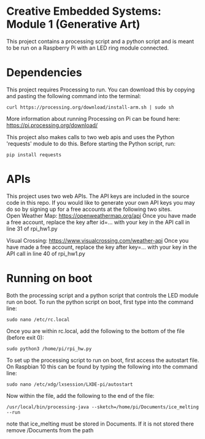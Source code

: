 # Creative Embedded Systems: Module 1 (Generative Art)

This project contains a processing script and a python script and is meant to be run on a Raspberry Pi with an LED ring module connected.

# Dependencies
This project requires Processing to run. You can download this by copying and pasting the following command into the terminal:

`curl https://processing.org/download/install-arm.sh | sudo sh`

More information about running Processing on Pi can be found here: https://pi.processing.org/download/

This project also makes calls to two web apis and uses the Python 'requests' module to do this. Before starting the Python script, run:

`pip install requests`

# APIs
This project uses two web APIs. The API keys are included in the source code in this repo. If you would like to generate your own API keys you may do so by signing up for a free accounts at the following two sites.  
Open Weather Map: https://openweathermap.org/api Once you have made a free account, replace the key after id=... with your key in the API call in line 31 of rpi_hw1.py 

Visual Crossing: https://www.visualcrossing.com/weather-api Once you have made a free account, replace the key after key=... with your key in the API call in line 40 of rpi_hw1.py 

# Running on boot
Both the processing script and a python script that controls the LED module run on boot.
To run the python script on boot, first type into the command line:

`sudo nano /etc/rc.local`

Once you are within rc.local, add the following to the bottom of the file (before exit 0):

`sudo python3 /home/pi/rpi_hw.py`

To set up the processing script to run on boot, first access the autostart file. On Raspbian 10 this can be found by typing the following into the command line:

`sudo nano /etc/xdg/lxsession/LXDE-pi/autostart`

Now within the file, add the following to the end of the file:

`/usr/local/bin/processing-java --sketch=/home/pi/Documents/ice_melting --run`

note that ice_melting must be stored in Documents. If it is not stored there remove /Documents from the path
